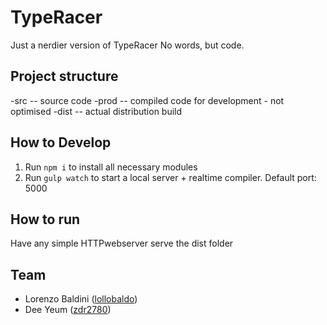 # TypeRacer

  Just a nerdier version of TypeRacer
  No words, but code.

## Project structure ##
-src   -- source code
-prod  -- compiled code for development - not optimised
-dist  -- actual distribution build

## How to Develop
  1. Run `npm i` to install all necessary modules
  2. Run `gulp watch` to start a local server + realtime compiler. Default port: 5000
  
## How to run ##
Have any simple HTTPwebserver serve the dist folder



## Team
 - Lorenzo Baldini ([lollobaldo](https://github.com/lollobaldo "lollobaldo"))
 - Dee Yeum ([zdr2780](https://github.com/zdr2780 "zdr2780"))
